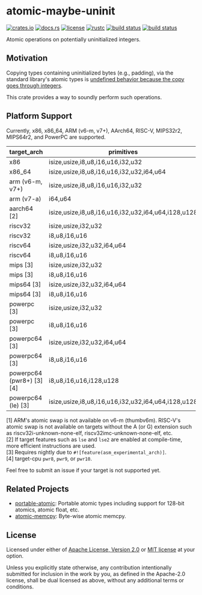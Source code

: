 # atomic-maybe-uninit

[![crates.io](https://img.shields.io/crates/v/atomic-maybe-uninit?style=flat-square&logo=rust)](https://crates.io/crates/atomic-maybe-uninit)
[![docs.rs](https://img.shields.io/badge/docs.rs-atomic--maybe--uninit-blue?style=flat-square)](https://docs.rs/atomic-maybe-uninit)
[![license](https://img.shields.io/badge/license-Apache--2.0_OR_MIT-blue?style=flat-square)](#license)
[![rustc](https://img.shields.io/badge/rustc-1.59+-blue?style=flat-square&logo=rust)](https://www.rust-lang.org)
[![build status](https://img.shields.io/github/workflow/status/taiki-e/atomic-maybe-uninit/CI/main?style=flat-square&logo=github)](https://github.com/taiki-e/atomic-maybe-uninit/actions)
[![build status](https://img.shields.io/cirrus/github/taiki-e/atomic-maybe-uninit/main?style=flat-square&logo=cirrusci)](https://cirrus-ci.com/github/taiki-e/atomic-maybe-uninit)

Atomic operations on potentially uninitialized integers.

## Motivation

Copying types containing uninitialized bytes (e.g., padding), via the standard library's atomic types is [undefined behavior because the copy goes through integers][undefined-behavior].

This crate provides a way to soundly perform such operations.

## Platform Support

Currently, x86, x86_64, ARM (v6-m, v7+), AArch64, RISC-V, MIPS32r2, MIPS64r2, and PowerPC are supported.

| target_arch                 | primitives                                          | [load]/[store] | [swap] |
| --------------------------- | --------------------------------------------------- |:--------------:|:------:|
| x86                         | isize,usize,i8,u8,i16,u16,i32,u32                   | ✓              | ✓      |
| x86_64                      | isize,usize,i8,u8,i16,u16,i32,u32,i64,u64           | ✓              | ✓      |
| arm (v6-m, v7+)             | isize,usize,i8,u8,i16,u16,i32,u32                   | ✓              | ✓\[1]  |
| arm (v7-a)                  | i64,u64                                             | ✓              | ✓      |
| aarch64 \[2]                | isize,usize,i8,u8,i16,u16,i32,u32,i64,u64,i128,u128 | ✓              | ✓      |
| riscv32                     | isize,usize,i32,u32                                 | ✓              | ✓\[1]  |
| riscv32                     | i8,u8,i16,u16                                       | ✓              |        |
| riscv64                     | isize,usize,i32,u32,i64,u64                         | ✓              | ✓\[1]  |
| riscv64                     | i8,u8,i16,u16                                       | ✓              |        |
| mips \[3]                   | isize,usize,i32,u32                                 | ✓              | ✓      |
| mips \[3]                   | i8,u8,i16,u16                                       | ✓              |        |
| mips64 \[3]                 | isize,usize,i32,u32,i64,u64                         | ✓              | ✓      |
| mips64 \[3]                 | i8,u8,i16,u16                                       | ✓              |        |
| powerpc \[3]                | isize,usize,i32,u32                                 | ✓              | ✓      |
| powerpc \[3]                | i8,u8,i16,u16                                       | ✓              |        |
| powerpc64 \[3]              | isize,usize,i32,u32,i64,u64                         | ✓              | ✓      |
| powerpc64 \[3]              | i8,u8,i16,u16                                       | ✓              |        |
| powerpc64 (pwr8+) \[3] \[4] | i8,u8,i16,u16,i128,u128                             | ✓              | ✓      |
| powerpc64 (le) \[3]         | isize,usize,i8,u8,i16,u16,i32,u32,i64,u64,i128,u128 | ✓              | ✓      |

\[1] ARM's atomic swap is not available on v6-m (thumbv6m). RISC-V's atomic swap is not available on targets without the A (or G) extension such as riscv32i-unknown-none-elf, riscv32imc-unknown-none-elf, etc.<br>
\[2] If target features such as `lse` and `lse2` are enabled at compile-time, more efficient instructions are used.<br>
\[3] Requires nightly due to `#![feature(asm_experimental_arch)]`.<br>
\[4] target-cpu `pwr8`, `pwr9`, or `pwr10`.<br>

Feel free to submit an issue if your target is not supported yet.

## Related Projects

- [portable-atomic]: Portable atomic types including support for 128-bit atomics, atomic float, etc.
- [atomic-memcpy]: Byte-wise atomic memcpy.

[load]: https://docs.rs/atomic-maybe-uninit/latest/atomic_maybe_uninit/struct.AtomicMaybeUninit.html#method.load
[store]: https://docs.rs/atomic-maybe-uninit/latest/atomic_maybe_uninit/struct.AtomicMaybeUninit.html#method.store
[swap]: https://docs.rs/atomic-maybe-uninit/latest/atomic_maybe_uninit/struct.AtomicMaybeUninit.html#method.swap
[atomic-memcpy]: https://github.com/taiki-e/atomic-memcpy
[portable-atomic]: https://github.com/taiki-e/portable-atomic
[undefined-behavior]: https://doc.rust-lang.org/reference/behavior-considered-undefined.html

## License

Licensed under either of [Apache License, Version 2.0](LICENSE-APACHE) or
[MIT license](LICENSE-MIT) at your option.

Unless you explicitly state otherwise, any contribution intentionally submitted
for inclusion in the work by you, as defined in the Apache-2.0 license, shall
be dual licensed as above, without any additional terms or conditions.
